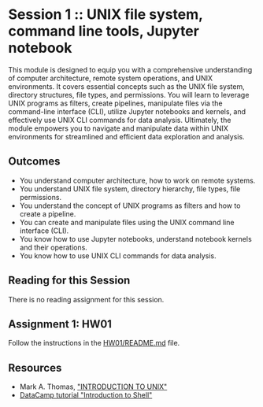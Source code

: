 # Session 1 :: UNIX file system, command line tools, Jupyter notebook
This module is designed to equip you with a comprehensive understanding of computer architecture, remote system operations, and UNIX environments. It covers essential concepts such as the UNIX file system, directory structures, file types, and permissions. You will learn to leverage UNIX programs as filters, create pipelines, manipulate files via the command-line interface (CLI), utilize Jupyter notebooks and kernels, and effectively use UNIX CLI commands for data analysis. Ultimately, the module empowers you to navigate and manipulate data within UNIX environments for streamlined and efficient data exploration and analysis.

## Outcomes
-	You understand computer architecture, how to work on remote systems.
-	You understand UNIX file system, directory hierarchy, file types, file permissions.
-	You understand the concept of UNIX programs as filters and how to create a pipeline.
-	You can create and manipulate files using the UNIX command line interface (CLI).
-	You know how to use Jupyter notebooks, understand notebook kernels and their operations.
-	You know how to use UNIX CLI commands for data analysis.


## Reading for this Session
There is no reading assignment for this session.


## Assignment 1:  HW01
Follow the instructions in the [HW01/README.md](../Homework/HW01/README.md) file.


## Resources
- Mark A. Thomas, ["INTRODUCTION TO UNIX"](https://homepages.uc.edu/~thomam/Intro_Unix_Text/TOC.html)
- [DataCamp tutorial "Introduction to Shell"](https://app.datacamp.com/learn/courses/introduction-to-shell)